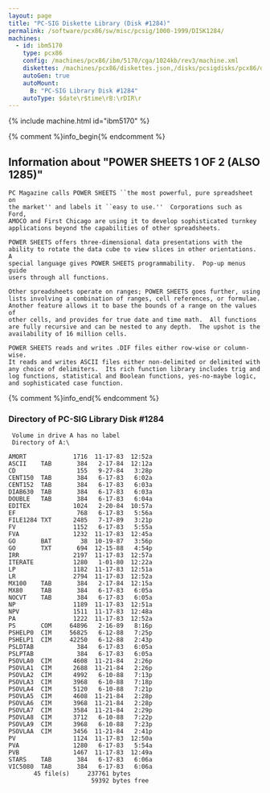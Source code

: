 ```yaml
---
layout: page
title: "PC-SIG Diskette Library (Disk #1284)"
permalink: /software/pcx86/sw/misc/pcsig/1000-1999/DISK1284/
machines:
  - id: ibm5170
    type: pcx86
    config: /machines/pcx86/ibm/5170/cga/1024kb/rev3/machine.xml
    diskettes: /machines/pcx86/diskettes.json,/disks/pcsigdisks/pcx86/diskettes.json
    autoGen: true
    autoMount:
      B: "PC-SIG Library Disk #1284"
    autoType: $date\r$time\rB:\rDIR\r
---
```


{% include machine.html id="ibm5170" %}

{% comment %}info_begin{% endcomment %}

## Information about "POWER SHEETS 1 OF 2 (ALSO 1285)"

    PC Magazine calls POWER SHEETS ``the most powerful, pure spreadsheet on
    the market'' and labels it ``easy to use.''  Corporations such as Ford,
    AMOCO and First Chicago are using it to develop sophisticated turnkey
    applications beyond the capabilities of other spreadsheets.
    
    POWER SHEETS offers three-dimensional data presentations with the
    ability to rotate the data cube to view slices in other orientations.  A
    special language gives POWER SHEETS programmability.  Pop-up menus guide
    users through all functions.
    
    Other spreadsheets operate on ranges; POWER SHEETS goes further, using
    lists involving a combination of ranges, cell references, or formulae.
    Another feature allows it to base the bounds of a range on the values of
    other cells, and provides for true date and time math.  All functions
    are fully recursive and can be nested to any depth.  The upshot is the
    availability of 16 million cells.
    
    POWER SHEETS reads and writes .DIF files either row-wise or column-wise.
    It reads and writes ASCII files either non-delimited or delimited with
    any choice of delimiters.  Its rich function library includes trig and
    log functions, statistical and Boolean functions, yes-no-maybe logic,
    and sophisticated case function.
{% comment %}info_end{% endcomment %}


### Directory of PC-SIG Library Disk #1284

     Volume in drive A has no label
     Directory of A:\

    AMORT             1716  11-17-83  12:52a
    ASCII    TAB       384   2-17-84  12:12a
    CD                 155   9-27-84   3:28p
    CENT150  TAB       384   6-17-83   6:02a
    CENT152  TAB       384   6-17-83   6:03a
    DIAB630  TAB       384   6-17-83   6:03a
    DOUBLE   TAB       384   6-17-83   6:04a
    EDITEX            1024   2-20-84  10:57a
    EF                 768   6-17-83   5:56a
    FILE1284 TXT      2485   7-17-89   3:21p
    FV                1152   6-17-83   5:55a
    FVA               1232  11-17-83  12:45a
    GO       BAT        38  10-19-87   3:56p
    GO       TXT       694  12-15-88   4:54p
    IRR               2197  11-17-83  12:57a
    ITERATE           1280   1-01-80  12:22a
    LP                1182  11-17-83  12:51a
    LR                2794  11-17-83  12:52a
    MX100    TAB       384   2-17-84  12:15a
    MX80     TAB       384   6-17-83   6:05a
    NOCVT    TAB       384   6-17-83   6:05a
    NP                1189  11-17-83  12:51a
    NPV               1511  11-17-83  12:48a
    PA                1222  11-17-83  12:52a
    PS       COM     64896   2-16-89   8:16p
    PSHELP0  CIM     56825   6-12-88   7:25p
    PSHELP1  CIM     42250   6-12-88   2:43p
    PSLDTAB            384   6-17-83   6:05a
    PSLPTAB            384   6-17-83   6:05a
    PSOVLA0  CIM      4608  11-21-84   2:26p
    PSOVLA1  CIM      2688  11-21-84   2:26p
    PSOVLA2  CIM      4992   6-10-88   7:13p
    PSOVLA3  CIM      3968   6-10-88   7:18p
    PSOVLA4  CIM      5120   6-10-88   7:21p
    PSOVLA5  CIM      4608  11-21-84   2:28p
    PSOVLA6  CIM      3968  11-21-84   2:28p
    PSOVLA7  CIM      3584  11-21-84   2:29p
    PSOVLA8  CIM      3712   6-10-88   7:22p
    PSOVLA9  CIM      3968   6-10-88   7:23p
    PSOVLAA  CIM      3456  11-21-84   2:41p
    PV                1124  11-17-83  12:50a
    PVA               1280   6-17-83   5:54a
    PVB               1467  11-17-83  12:49a
    STARS    TAB       384   6-17-83   6:06a
    VIC5080  TAB       384   6-17-83   6:06a
           45 file(s)     237761 bytes
                           59392 bytes free
